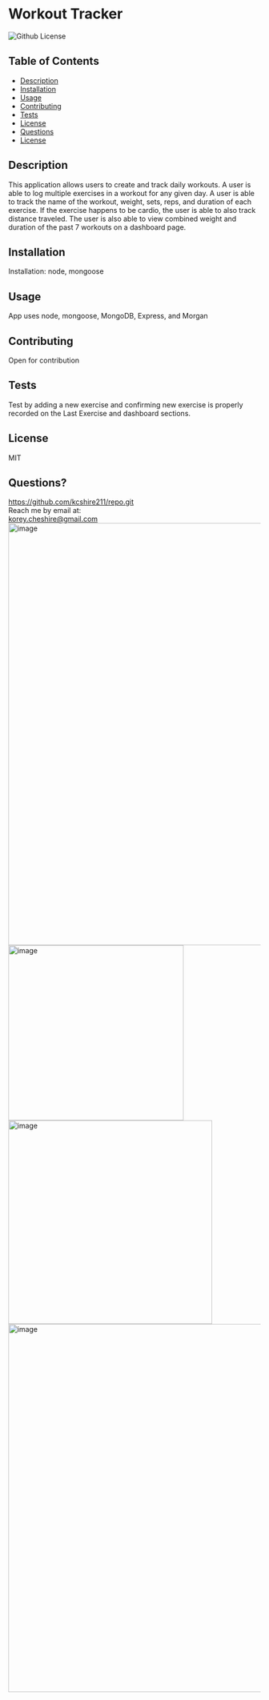 # Workout Tracker
  ![Github License](https://img.shields.io/badge/license-ISC-green)
## Table of Contents
* [Description](#description)
* [Installation](#installation)
* [Usage](#usage)
* [Contributing](#contributing)
* [Tests](#tests)
* [License](#license)
* [Questions](#questions)
* [License](#license)
## Description
This application allows users to create and track daily workouts. A user is able to log multiple exercises in a workout for any given day. A user is able to track the name of the workout, weight, sets, reps, and duration of each exercise. If the exercise happens to be cardio, the user is able to also track distance traveled. The user is also able to view combined weight and duration of the past 7 workouts on a dashboard page. 
## Installation
Installation: node, mongoose
## Usage
App uses node, mongoose, MongoDB, Express, and Morgan
## Contributing
Open for contribution
## Tests
Test by adding a new exercise and confirming new exercise is properly recorded on the Last Exercise and dashboard sections.  <br>
## License
MIT
## Questions?
https://github.com/kcshire211/repo.git <br>
Reach me by email at: <br> korey.cheshire@gmail.com
<img width="844" alt="image" src="https://user-images.githubusercontent.com/85852768/146480187-9f962e40-39dc-45d2-851b-8696acfbcc85.png">
<img width="350" alt="image" src="https://user-images.githubusercontent.com/85852768/146480231-af46415a-07ff-4c0d-84b5-07f1a8c164cf.png">
<img width="407" alt="image" src="https://user-images.githubusercontent.com/85852768/146480257-fda920b3-7db9-4654-b141-f1cbde8bfe0b.png">
<img width="736" alt="image" src="https://user-images.githubusercontent.com/85852768/146480279-30c6f603-d28c-4b40-bdff-a24aeba13035.png">



